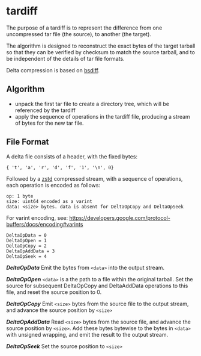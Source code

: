 tardiff
=======

The purpose of a tardiff is to represent the difference from one uncompressed tar file (the source), to another (the target).

The algorithm is designed to reconstruct the exact bytes of the target tarball so that they can be verified by checksum to match the source tarball, and to be independent of the details of tar file formats.

Delta compression is based on [bsdiff](http://www.daemonology.net/bsdiff/).

Algorithm
---------
 - unpack the first tar file to create a directory tree, which will be referenced by the tardiff
 - apply the sequence of operations in the tardiff file, producing a stream of bytes for the new tar file. 

File Format
-----------

A delta file consists of a header, with the fixed bytes:

```
{ 't', 'a', 'r', 'd', 'f', '1', '\n', 0}
```

Followed by a [zstd](https://facebook.github.io/zstd/) compressed stream, with a sequence of operations, each operation is encoded as follows:

```
op: 1 byte
size: uint64 encoded as a varint 
data: <size> bytes. data is absent for DeltaOpCopy and DeltaOpSeek
```

For varint encoding, see: https://developers.google.com/protocol-buffers/docs/encoding#varints

```
DeltaOpData = 0
DeltaOpOpen = 1
DeltaOpCopy = 2
DeltaOpAddData = 3
DeltaOpSeek = 4
```

***DeltaOpData***
Emit the bytes from `<data>` into the output stream.

***DeltaOpOpen***
`<data>` is a the path to a file within the original tarball. Set the source for subsequent DeltaOpCopy and DeltaAddData operations to this file, and reset the source position to 0.

***DeltaOpCopy***
Emit `<size>` bytes from the source file to the output stream, and advance the source position by `<size>`

***DeltaOpAddData***
Read `<size>` bytes from the source file, and advance the source position by `<size>`. Add these bytes bytewise to the bytes in `<data>` with unsigned wrapping, and emit the result to the output stream.

***DeltaOpSeek***
Set the source position to `<size>`
